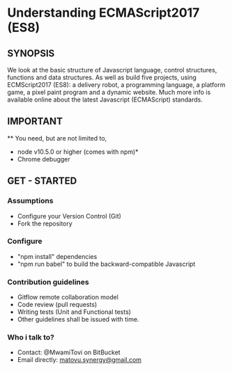 
Understanding ECMAScript2017 (ES8)
==================================

## SYNOPSIS

We look at the basic structure of Javascript language, control structures, functions and data structures.
As well as build five projects, using ECMScript2017 (ES8):
a delivery robot, a programming language, a platform game, a pixel paint program and a dynamic website.
Much more info is available online about the latest Javascript (ECMAScript) standards.

## IMPORTANT

** You need, but are not limited to, 
   - node v10.5.0 or higher (comes with npm)*
   - Chrome debugger

## GET - STARTED

### Assumptions
   - Configure your Version Control (Git)
   - Fork the repository

### Configure
   - "npm install" dependencies
   - "npm run babel" to build the backward-compatible Javascript

### Contribution guidelines
   - Gitflow remote collaboration model
   - Code review (pull requests)
   - Writing tests (Unit and Functional tests)
   - Other guidelines shall be issued with time.
   
### Who i talk to?
   - Contact: @MwamiTovi on BitBucket
   - Email directly: matovu.synergy@gmail.com